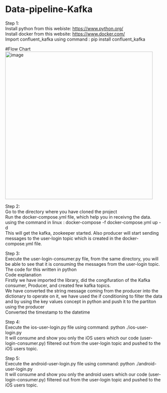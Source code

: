 # Data-pipeline-Kafka

Step 1: <br>
Install python from this webiste: https://www.python.org/ <br>
Install docker from this website: https://www.docker.com/ <br>
Import confluent_kafka using command : pip install confluent_kafka <br>


#Flow Chart <br>
<img width="470" alt="image" src="https://github.com/vijayrampatel/Data-pipeline-Kafka/assets/145386038/52db37eb-7b2c-4c36-a678-13fd01a4b576">

Step 2: <br>
Go to the directory where you have cloned the project<br>
Run the docker-compose.yml file, which help you in receivng the data. using the command in linux : </b> docker-compose -f docker-compose.yml up -d </b> <br>
This will get the kafka, zookeeper started. Also producer will start sending messages to the user-login topic which is created in the docker-compose.yml file.

Step 3: <br>
Execute the user-login-consumer.py file, from the same directory, you will be able to see that it is consuming the messages from the user-login topic. The code for this written in python  <br>
Code explanation<br>
Firstly we have imported the library, did the congifuration of the Kafka consumer, Producer, and created few kafka topics. <br>
We have converted the string message coming from the producer into the dictionary to operate on it, we have used the if conditioning to filter the data and by using the key values concept in python and push it to the partiton using the producer<br>
Converted the timestamp to the datetime<br>

Step 4:<br>
Execute the ios-user-login.py file using command: python ./ios-user-login.py <br>
It will consume and show you only the iOS users which our code (user-login-consumer.py) filtered out from the user-login topic and pushed to the iOS users topic. <br>

Step 5:<br>
Execute the android-user-login.py file using command: python ./android-user-login.py <br>
It will consume and show you only the android users which our code (user-login-consumer.py) filtered out from the user-login topic and pushed to the iOS users topic. <br>








